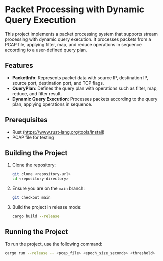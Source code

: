 # Packet Processing with Dynamic Query Execution

This project implements a packet processing system that supports stream processing with dynamic query execution. It processes packets from a PCAP file, applying filter, map, and reduce operations in sequence according to a user-defined query plan.

## Features

- **PacketInfo**: Represents packet data with source IP, destination IP, source port, destination port, and TCP flags.
- **QueryPlan**: Defines the query plan with operations such as filter, map, reduce, and filter result.
- **Dynamic Query Execution**: Processes packets according to the query plan, applying operations in sequence.

## Prerequisites

- Rust (https://www.rust-lang.org/tools/install)
- PCAP file for testing

## Building the Project

1. Clone the repository:
    ```sh
    git clone <repository-url>
    cd <repository-directory>
    ```

2. Ensure you are on the `main` branch:
    ```sh
    git checkout main
    ```

3. Build the project in release mode:
    ```sh
    cargo build --release
    ```

## Running the Project

To run the project, use the following command:

```sh
cargo run --release -- <pcap_file> <epoch_size_seconds> <threshold>